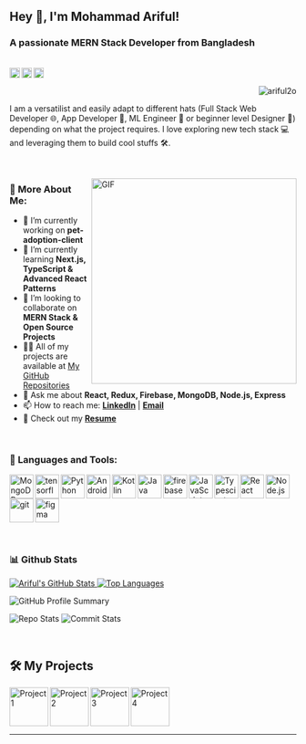 ## Hey 👋, I'm Mohammad Ariful!
<h3 align="left">A passionate MERN Stack Developer from Bangladesh</h3>
<br/>
<a href='https://www.linkedin.com/in/ariful2o'><img align='left' alt="linkedin" src="https://raw.githubusercontent.com/rahul-jha98/rahul-jha98/561d474902b59c7429ec22bb73e225696c27b202/assets/linkedin.svg" height='18px'/></a>
<a href='https://twitter.com/ariful2o'><img align='left' alt="twitter" src="https://raw.githubusercontent.com/rahul-jha98/rahul-jha98/561d474902b59c7429ec22bb73e225696c27b202/assets/twitter.svg" height='18px'/></a>
<a href='https://www.facebook.com/ariful2o'><img alt="facebook" src="https://www.citypng.com/public/uploads/preview/outline-round-facebook-fb-icon-logo-701751695134773jn1popsjn6.png" height='18px'/></a>
<p align="right"> <img src="https://komarev.com/ghpvc/?username=ariful2o&label=Profile%20views&color=0e75b6&style=flat" alt="ariful2o" /> </p>

I am a versatilist and easily adapt to different hats (Full Stack Web Developer 🌐, App Developer 📱, ML Engineer 🤖 or beginner level Designer 🎨) depending on what the project requires. I love exploring new tech stack 💻 and leveraging them to build cool stuffs 🛠️. 
<br/>
<br/>
<br/>

<img align="right" alt="GIF" src="https://raw.githubusercontent.com/rahul-jha98/rahul-jha98/main/techstack.gif" width="360px"/>
  
### 🧐 More About Me:
- 🔭 I’m currently working on **pet-adoption-client**
- 🌱 I’m currently learning **Next.js, TypeScript & Advanced React Patterns**
- 🤝 I’m looking to collaborate on **MERN Stack & Open Source Projects**
- 👨‍💻 All of my projects are available at [My GitHub Repositories](https://github.com/ariful2o?tab=repositories)
- 💬 Ask me about **React, Redux, Firebase, MongoDB, Node.js, Express**
- 📫 How to reach me: **[LinkedIn](#)** | **[Email](mailto:arifulz848@gmail.com)**
- 📄 Check out my **[Resume](#)**


<br>

### 🔨 Languages and Tools:
<a href="https://mongodb.com" target="_blank"> <img align="left" src="https://cdn.worldvectorlogo.com/logos/mongodb-icon-1.svg" alt="MongoDB" height="42px"/> </a> 
<a href="https://www.tensorflow.org" target="_blank"> <img align="left" src="https://raw.githubusercontent.com/rahul-jha98/github_readme_icons/main/language_and_tools/square/tensorflow/tensorflow.svg" alt="tensorflow" height="42px"/> </a> 
<a href="https://www.python.org" target="_blank"><img align="left" alt="Python" height ="42px" src="https://raw.githubusercontent.com/rahul-jha98/github_readme_icons/main/language_and_tools/square/python/python.svg"></a>
<a href="https://developer.android.com" target="_blank"> <img align="left" alt="Android" height ="42px" src="https://raw.githubusercontent.com/rahul-jha98/github_readme_icons/main/language_and_tools/square/android/android.svg"> </a>
<a href="https://kotlinlang.org" target="_blank"><img align="left" alt="Kotlin" height ="42px" src="https://raw.githubusercontent.com/rahul-jha98/github_readme_icons/main/language_and_tools/square/kotlin/kotlin.svg"></a>
<a href="https://www.java.com" target="_blank"><img align="left" alt="Java" height ="42px" src="https://raw.githubusercontent.com/rahul-jha98/github_readme_icons/main/language_and_tools/square/java/java.svg"></a>
<a href="https://firebase.google.com/" target="_blank"> <img align="left" src="https://raw.githubusercontent.com/rahul-jha98/github_readme_icons/main/language_and_tools/square/firebase/firebase.svg" alt="firebase" height ="42px"/> </a>
<a href="https://developer.mozilla.org/en-US/docs/Web/JavaScript" target="_blank"> <img align="left" alt="JavaScript" height ="42px"  src="https://raw.githubusercontent.com/rahul-jha98/github_readme_icons/main/language_and_tools/square/javascript/javascript.svg"> </a>
<a href="https://www.typescriptlang.org/" target="_blank"><img align="left" alt="Typescirpt" height ="42px" src="https://raw.githubusercontent.com/rahul-jha98/github_readme_icons/main/language_and_tools/square/typescript/typescript.svg"></a>
<a href="https://reactjs.org/" target="_blank"> <img align="left" alt="React" height ="42px" src="https://raw.githubusercontent.com/rahul-jha98/github_readme_icons/main/language_and_tools/square/react/react.svg"></a>
<a href="https://nodejs.org" target="_blank"><img align="left" alt="Node.js" height ="42px" src="https://raw.githubusercontent.com/rahul-jha98/github_readme_icons/main/language_and_tools/square/node/node.svg"></a>
<a href="https://git-scm.com/" target="_blank"> <img src="https://raw.githubusercontent.com/rahul-jha98/github_readme_icons/main/language_and_tools/square/git-scm/git-scm.svg" align="left" alt="git" height='42px'/> </a>
<a href="https://www.figma.com/" target="_blank"> <img src="https://raw.githubusercontent.com/rahul-jha98/github_readme_icons/main/language_and_tools/square/figma/figma.svg" alt="figma" height='42px'/> </a>

<br>


### 📊 Github Stats

<a href='https://github.com/ariful2o/github-stats-transparent'>
  
![Ariful's GitHub Stats](https://github-readme-stats.vercel.app/api?username=ariful2o&show_icons=true&theme=dark)
![Top Languages](https://github-readme-stats.vercel.app/api/top-langs/?username=ariful2o&layout=compact&theme=dark)

</a>

![GitHub Profile Summary](https://github-profile-summary-cards.vercel.app/api/cards/profile-details?username=ariful2o&theme=dark)


![Repo Stats](https://github-profile-summary-cards.vercel.app/api/cards/repos-per-language?username=ariful2o&theme=dark)
![Commit Stats](https://github-profile-summary-cards.vercel.app/api/cards/most-commit-language?username=ariful2o&theme=dark)


<br>

## 🛠️ My Projects

<a href="https://your-live-project-link.com" target="_blank">
  <img alt="Project 1" src="./projects/project1.svg" height="68" align="left">
</a>
<a href="https://your-second-project.com" target="_blank">
  <img alt="Project 2" src="./projects/project2.svg" height="68" align="left">
</a>
<a href="https://github.com/ariful2o/your-repo-name" target="_blank">
  <img alt="Project 3" src="./projects/project3.svg" height="68" align="left">
</a>
<a href="https://your-fourth-project.com" target="_blank">
  <img alt="Project 4" src="./projects/project4.svg" height="68" align="left">
</a>

<br clear="left"/>  

---
